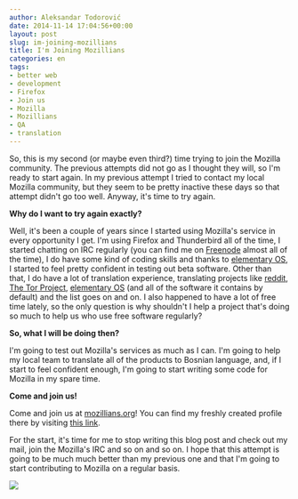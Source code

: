 ```yaml
---
author: Aleksandar Todorović
date: 2014-11-14 17:04:56+00:00
layout: post
slug: im-joining-mozillians
title: I'm Joining Mozillians
categories: en
tags:
- better web
- development
- Firefox
- Join us
- Mozilla
- Mozillians
- QA
- translation
---
```


So, this is my second (or maybe even third?) time trying to join the Mozilla community. The previous attempts did not go as I thought they will, so I'm ready to start again. In my previous attempt I tried to contact my local Mozilla community, but they seem to be pretty inactive these days so that attempt didn't go too well. Anyway, it's time to try again.




**Why do I want to try again exactly?**




Well, it's been a couple of years since I started using Mozilla's service in every opportunity I get. I'm using Firefox and Thunderbird all of the time, I started chatting on IRC regularly (you can find me on [Freenode](http://www.freenode.org/) almost all of the time), I do have some kind of coding skills and thanks to [elementary OS](http://elementaryos.org/), I started to feel pretty confident in testing out beta software. Other than that, I do have a lot of translation experience, translating projects like [reddit](https://www.reddit.com/user/r3bl/), [The Tor Project](http://torproject.org/), [elementary OS](http://elementaryos.org/) (and all of the software it contains by default) and the list goes on and on. I also happened to have a lot of free time lately, so the only question is why shouldn't I help a project that's doing so much to help us who use free software regularly?




**So, what I will be doing then?**




I'm going to test out Mozilla's services as much as I can. I'm going to help my local team to translate all of the products to Bosnian language, and, if I start to feel confident enough, I'm going to start writing some code for Mozilla in my spare time.




**Come and join us!**




Come and join us at [mozillians.org](https://mozillians.org/en-US/)! You can find my freshly created profile there by visiting [this link](https://mozillians.org/en-US/u/aleksandar.todorovic/).




For the start, it's time for me to stop writing this blog post and check out my mail, join the Mozilla's IRC and so on and so on. I hope that this attempt is going to be much much better than my previous one and that I'm going to start contributing to Mozilla on a regular basis.




[![](https://aleksandartodorovic.files.wordpress.com/2014/11/mozilla.png)](https://aleksandartodorovic.files.wordpress.com/2014/11/mozilla.png)
